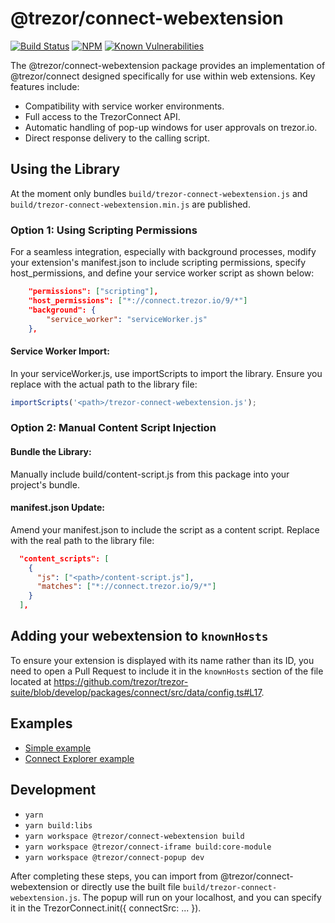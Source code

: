 # @trezor/connect-webextension

[![Build Status](https://github.com/trezor/trezor-suite/actions/workflows/connect-test.yml/badge.svg)](https://github.com/trezor/trezor-suite/actions/workflows/connect-test.yml)
[![NPM](https://img.shields.io/npm/v/@trezor/connect-webextension.svg)](https://www.npmjs.org/package/@trezor/connect-webextension)
[![Known Vulnerabilities](https://snyk.io/test/github/trezor/connect-webextension/badge.svg?targetFile=package.json)](https://snyk.io/test/github/trezor/trezor-suite?targetFile=packages/connect-webextension/package.json)

The @trezor/connect-webextension package provides an implementation of @trezor/connect designed specifically for use within web extensions. Key features include:

-   Compatibility with service worker environments.
-   Full access to the TrezorConnect API.
-   Automatic handling of pop-up windows for user approvals on trezor.io.
-   Direct response delivery to the calling script.

## Using the Library

At the moment only bundles `build/trezor-connect-webextension.js` and `build/trezor-connect-webextension.min.js` are published.

### Option 1: Using Scripting Permissions

For a seamless integration, especially with background processes, modify your extension's manifest.json to include scripting permissions, specify host_permissions, and define your service worker script as shown below:

```json
    "permissions": ["scripting"],
    "host_permissions": ["*://connect.trezor.io/9/*"]
    "background": {
        "service_worker": "serviceWorker.js"
    },
```

#### Service Worker Import:

In your serviceWorker.js, use importScripts to import the library. Ensure you replace <path> with the actual path to the library file:

```javascript
importScripts('<path>/trezor-connect-webextension.js');
```

### Option 2: Manual Content Script Injection

#### Bundle the Library:

Manually include build/content-script.js from this package into your project's bundle.

#### manifest.json Update:

Amend your manifest.json to include the script as a content script. Replace <path> with the real path to the library file:

```json
  "content_scripts": [
    {
      "js": ["<path>/content-script.js"],
      "matches": ["*://connect.trezor.io/9/*"]
    }
  ],
```

## Adding your webextension to `knownHosts`

To ensure your extension is displayed with its name rather than its ID, you need to open a Pull Request to include it in the `knownHosts` section of the file located at https://github.com/trezor/trezor-suite/blob/develop/packages/connect/src/data/config.ts#L17.

## Examples

-   [Simple example](https://github.com/trezor/trezor-suite/tree/develop/packages/connect-examples/webextension-mv3-sw)
-   [Connect Explorer example](https://github.com/trezor/trezor-suite/tree/develop/packages/connect-explorer/src-webextension)

## Development

-   `yarn`
-   `yarn build:libs`
-   `yarn workspace @trezor/connect-webextension build`
-   `yarn workspace @trezor/connect-iframe build:core-module`
-   `yarn workspace @trezor/connect-popup dev`

After completing these steps, you can import from @trezor/connect-webextension or directly use the built file `build/trezor-connect-webextension.js`. The popup will run on your localhost, and you can specify it in the TrezorConnect.init({ connectSrc: ... }).
